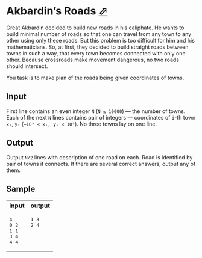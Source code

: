 # Akbardin’s Roads [⬀](https://acm.timus.ru/problem.aspx?space=1&num=1178)


Great Akbardin decided to build new roads in his caliphate. He wants to build minimal number of roads so that one can travel from any town to any other using only these roads. But this problem is too difficult for him and his mathematicians. So, at first, they decided to build straight roads between towns in such a way, that every town becomes connected with only one other. Because crossroads make movement dangerous, no two roads should intersect.

You task is to make plan of the roads being given coordinates of towns.

## Input

First line contains an even integer `N` (`N ≤ 10000`) — the number of towns. Each of the next `N` lines contains pair of integers — coordinates of `i`-th town `xᵢ`, `yᵢ` (`−10⁹ < xᵢ, yᵢ < 10⁹`). No three towns lay on one line.

## Output

Output `N/2` lines with description of one road on each. Road is identified by pair of towns it connects. If there are several correct answers, output any of them.

## Sample

<table>
<tr>
<th>input</th>
<th>output</th>
</tr>
<tr>
<td style="vertical-align: top">
<pre>
4
0 2
1 1
3 4
4 4
</pre>
</td>
<td style="vertical-align: top">
<pre>
1 3
2 4
</pre>
</td>
</tr>
</table>
